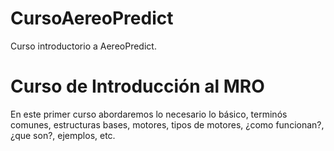 # CursoAereoPredict
Curso introductorio a AereoPredict.
<!DOCTYPE html>
<html lang="es">
<head>
    <meta charset="UTF-8">
    <title>CursoAereoPredict-Introductorio</title>
</head>
<body>
    <div>
    <h1>Curso de Introducción al MRO </h1><p></p>
    </div>
    <div>
        <p> 
            En este primer curso abordaremos lo necesario lo básico, terminós comunes, estructuras bases, motores, tipos de motores, ¿como funcionan?, ¿que son?, ejemplos, etc.
        </p>
    </div>
    
</body>
</html>
